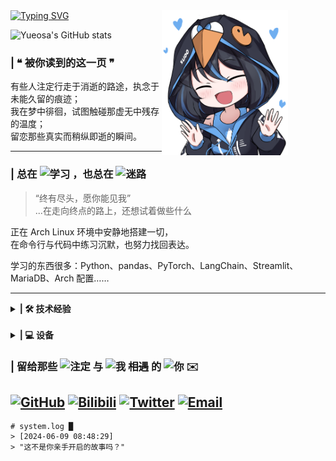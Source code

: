 <a href="#">
  <img src="https://readme-typing-svg.herokuapp.com?font=ZCOOL+XiaoWei&size=26&pause=1000&duration=10000&color=BB5FBF&width=700&lines=Find+Me+...+Your+End+...+My+Origin+...+–+Sakura" alt="Typing SVG" />
</a>


<img align="right" src="https://raw.githubusercontent.com/Yueosa/Yueosa/main/Arch.png" width="40%" style="margin-top:0px; margin-right:60px;" />

![Yueosa's GitHub stats](https://github-readme-stats.vercel.app/api?username=Yueosa&show_icons=true&theme=catppuccin_latte)

### | ❝ 被你读到的这一页 ❞


有些人注定行走于消逝的路途，执念于未能久留的痕迹；  
我在梦中徘徊，试图触碰那虚无中残存的温度；  
留恋那些真实而稍纵即逝的瞬间。

---

### | 总在 ![学习](https://img.shields.io/badge/学习-000000?style=flat-square&labelColor=ffffff&color=000000) ，也总在 ![迷路](https://img.shields.io/badge/迷路-e91e63?style=flat-square&labelColor=ffffff&color=e91e63)
> “终有尽头，愿你能见我”  
...在走向终点的路上，还想试着做些什么  

正在 Arch Linux 环境中安静地搭建一切，  
在命令行与代码中练习沉默，也努力找回表达。  

学习的东西很多：Python、pandas、PyTorch、LangChain、Streamlit、MariaDB、Arch 配置……  

---

<details>
    <summary><strong>| 🛠️ 技术经验</strong></summary>

### | 🧾 Languages

[![My Skills](https://skillicons.dev/icons?i=python,java,matlab&theme=light)](https://skillicons.dev)
[![My Skills](https://skillicons.dev/icons?i=html,css,js,bash,md&theme=light)](https://skillicons.dev)

### | 🔧 Frameworks & Tools
[![My Skills](https://skillicons.dev/icons?i=flask,vscode,pycharm,vim,git&theme=light)](https://skillicons.dev)
<img src="https://img.shields.io/badge/Anaconda-44A833?style=flat&logo=anaconda&logoColor=white" alt="Anaconda" height="28" />

### | 📚 Libraries & Packages
[![My Skills](https://skillicons.dev/icons?i=pytorch,opencv,selenium&theme=light)](https://skillicons.dev)
<img src="https://img.shields.io/badge/pandas-150458?style=flat&logo=pandas&logoColor=white" height="28" /> <img src="https://img.shields.io/badge/numpy-013243?style=flat&logo=numpy&logoColor=white" height="28" />

### | 🖼️ Web & Deployment
[![My Skills](https://skillicons.dev/icons?i=nginx,vue&theme=light)](https://skillicons.dev)

### | ☁️ Environment & Systems
[![My Skills](https://skillicons.dev/icons?i=arch,linux,windows&theme=light)](https://skillicons.dev)

### | 💾 Databases & Services
[![My Skills](https://skillicons.dev/icons?i=github,mysql,sqlite&theme=light)](https://skillicons.dev)

</details>
<br>
<details>
    <summary><strong>| 💻 设备</strong></summary>

[![Intel](https://img.shields.io/badge/Intel_Core_i5--12450H-0071C5?style=flat-square&logo=intel&logoColor=white)](https://www.intel.com) [![NVIDIA](https://img.shields.io/badge/RTX_4060_Laptop-76B900?style=flat-square&logo=nvidia&logoColor=white)](https://www.nvidia.com) [![RAM](https://img.shields.io/badge/16GB-RAM-555555?style=flat-square&logo=gnubash&logoColor=white)]()

### | 🧠 开发环境

[![Arch](https://img.shields.io/badge/Arch_Linux-1793D1?style=flat-square&logo=archlinux&logoColor=white)](https://archlinux.org) [![KDE](https://img.shields.io/badge/KDE_Plasma-1D99F3?style=flat-square&logo=kde&logoColor=white)](https://kde.org/plasma-desktop/) [![VMware](https://img.shields.io/badge/VMware-607078?style=flat-square&logo=vmware&logoColor=white)](https://www.vmware.com)
---

### | 🎮 日常游戏系统

[![Windows 11](https://img.shields.io/badge/Windows_11-0078D6?style=flat-square&logo=windows11&logoColor=white)](https://www.microsoft.com/windows) [![Steam](https://img.shields.io/badge/Steam-000000?style=flat-square&logo=steam&logoColor=white)](https://store.steampowered.com)

喜欢在静谧中深入一段旅程，  

![Monster Hunter](https://img.shields.io/badge/怪物猎人_世界%20%26%20荒野-5c5c5c?style=flat-square&logo=capcom&logoColor=white) ![Hollow Knight](https://img.shields.io/badge/空洞骑士-1E1E1E?style=flat-square&logo=ghost&logoColor=white) ![Ori](https://img.shields.io/badge/Ori%20Series-6C4EC6?style=flat-square&logo=xbox&logoColor=white) ![Stellaris](https://img.shields.io/badge/群星-000000?style=flat-square&logo=paradoxinteractive&logoColor=white) ![Terraria](https://img.shields.io/badge/Terraria-5DA85D?style=flat-square&logo=treehouse&logoColor=white) ![PCL2 Minecraft](https://img.shields.io/badge/PCL2_Minecraft-009688?style=flat-square&logo=minecraft&logoColor=white)

也会偶尔陷进某段温柔而疯狂的故事——

![Galgame](https://img.shields.io/badge/Galgame%20Lover-EC407A?style=flat-square&logo=visualstudiocode&logoColor=white) ![近月少女的礼仪](https://img.shields.io/badge/近月少女的礼仪-FC8EAC?style=flat-square&logoColor=white) ![死馆](https://img.shields.io/badge/死馆-3E3A39?style=flat-square&logoColor=white)



---

### | 📘 学习系统

[![Windows 10](https://img.shields.io/badge/Windows_10-0078D6?style=flat-square&logo=windows&logoColor=white)](https://www.microsoft.com/windows) [![VMware](https://img.shields.io/badge/VMware-607078?style=flat-square&logo=vmware&logoColor=white)](https://www.vmware.com)
[![MySQL](https://img.shields.io/badge/MySQL-4479A1?style=flat-square&logo=mysql&logoColor=white)](https://www.mysql.com) [![eNSP](https://img.shields.io/badge/eNSP-Huawei-CA1616?style=flat-square&logo=huawei&logoColor=white)](https://support.huawei.com/enterprise/zh/ensp-pid-9017383)

---

### 📱 移动设备 & 外设

[![OPPO Reno ACE](https://img.shields.io/badge/OPPO_Reno_ACE-009688?style=flat-square&logo=oppo&logoColor=white)](https://www.oppo.com) [![OnePlus Pad](https://img.shields.io/badge/OnePlus_Pad-EB0029?style=flat-square&logo=oneplus&logoColor=white)](https://www.oneplus.com) [![Edifier WNB820](https://img.shields.io/badge/Edifier_WNB820-000000?style=flat-square&logo=edifier&logoColor=white)](https://www.edifier.com)



</details>

### | 留给那些 ![注定](https://img.shields.io/badge/注定-2c2c2c?style=flat-square&labelColor=2c2c2c&color=9e9e9e) 与 ![我](https://img.shields.io/badge/我-000000?style=flat-square&labelColor=ffffff&color=000000) ~~相遇~~ 的 ![你](https://img.shields.io/badge/你-e91e63?style=flat-square&labelColor=ffffff&color=e91e63) ✉️


[![GitHub](https://img.shields.io/badge/@Yueosa-181717.svg?style=for-the-badge&logo=GitHub)](https://github.com/Yueosa) [![Bilibili](https://img.shields.io/badge/The--Herta-FB7299.svg?style=for-the-badge&logo=Bilibili&logoColor=white)](https://space.bilibili.com/433677987) [![Twitter](https://img.shields.io/badge/@Yosa04942475621-1DA1F2.svg?style=for-the-badge&logo=Twitter&logoColor=white)](https://x.com/Yosa04942475621) [![Email](https://img.shields.io/badge/Email-me-0078D4?style=for-the-badge&logo=Gmail&logoColor=white)](mailto:yichegnxin7@gmail.com)
---

```
# system.log █
> [2024-06-09 08:48:29]  
> "这不是你亲手开启的故事吗？"
```

